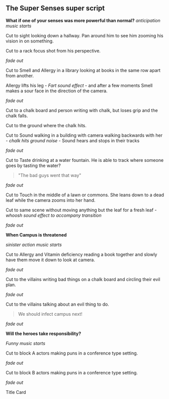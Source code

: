 ## The Super Senses super script

**What if one of your senses was more powerful than normal?**
*anticipation music starts*

Cut to sight looking down a hallway. Pan around him to see him zooming his vision in on something. 

Cut to a rack focus shot from his perspective.

*fade out*


Cut to Smell and Allergy in a library looking at books in the same row apart from another.

Allergy lifts his leg - *Fart sound effect* - and after a few moments Smell makes a sour face in the direction of the camera.

*fade out*


Cut to a chalk board and person writing with chalk, but loses grip and the chalk falls.

Cut to the ground where the chalk hits.

Cut to Sound walking in a building with camera walking backwards with her - *chalk hits ground noise* - Sound hears and stops in their tracks

*fade out*


Cut to Taste drinking at a water fountain. He is able to track where someone goes by tasting the water?

> "The bad guys went that way"

*fade out*


Cut to Touch in the middle of a lawn or commons. She leans down to a dead leaf while the camera zooms into her hand.

Cut to same scene without moving anything but the leaf for a fresh leaf - *whoosh sound effect to accompany transition*

*fade out*


**When Campus is threatened**

*sinister action music starts*


Cut to Allergy and Vitamin deficiency reading a book together and slowly have them move it down to look at camera.

*fade out*


Cut to the villains writing bad things on a chalk board and circling their evil plan.

*fade out*


Cut to the villains talking about an evil thing to do.

>We should infect campus next!

*fade out*


**Will the heroes take responsibility?**

*Funny music starts*


Cut to block A actors making puns in a conference type setting.

*fade out*


Cut to block B actors making puns in a conference type setting.

*fade out*


Title Card
